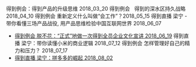 
得到例会：得到产品的升级思维  2018_03_20
得到例会   得到的深水区持久战略   2018_04_10
得到例会  重新定义什么叫做“会工作”？2018_05_15
得到直播  梁宁 - 带你看懂三场产品战役, 用产品思维检验中国互联网世界 2018_06_07
* [得到例会  脱不花：“正式”地做一次得到全员企业文化宣讲  2018_06_19](2018-06-19-脱不花-得到全员企业文化宣讲.md)
得到直播  梁宁：带你读懂小米的商业逻辑  2018_07_12
得到例会  怎样管理好自己的精力和压力？ 2018_07_17
* [得到直播  梁宁：拼多多的崛起   2018_08_02](2018-08-02-梁宁-拼多多.md)
